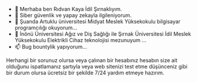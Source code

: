 - 👋 Merhaba ben Rıdvan Kaya İdil Şırnaklıyım.
- 👀 Siber güvenlik ve yapay zekayla ilgileniyorum.
- 🌱 Şuanda Artuklu üniversitesi Midyat Meslek Yüksekokulu bilgisayar programcılığı okuyorum...
- 💞️ İnönü Üniversitesi Ağız ve Diş Sağlığı ile Şırnak Üniversitesi İdil Meslek Yüksekokulu Elektrikli Cihaz teknolojisi mezunuyum ...
- 📫 Bug bountylik yapıyorum...

Herhangi bir sorunuz olursa veya çalınan bir hesabınız hesabın size ait olduğunu ispatlamanız şartıyla veya web sitenizi test etme düşünceniz gibi bir durum olursa  ücretsiz bir şekilde 7/24 yardım etmeye hazırım.

